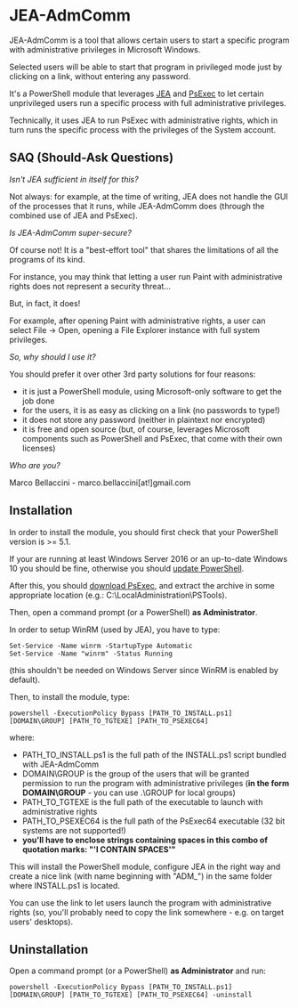 # JEA-AdmComm
JEA-AdmComm is a tool that allows certain users to start a specific program with administrative privileges in Microsoft Windows.

Selected users will be able to start that program in privileged mode just by clicking on a link, without entering any password.

It's a PowerShell module that leverages [JEA](https://docs.microsoft.com/en-us/powershell/jea/overview) and [PsExec](https://docs.microsoft.com/en-us/sysinternals/downloads/psexec) to let certain unprivileged users run a specific process with full administrative privileges.

Technically, it uses JEA to run PsExec with administrative rights, which in turn runs the specific process with the privileges of the System account.

## SAQ (Should-Ask Questions)
*Isn't JEA sufficient in itself for this?*

Not always: for example, at the time of writing, JEA does not handle the GUI of the processes that it runs, while JEA-AdmComm does (through the combined use of JEA and PsExec).

*Is JEA-AdmComm super-secure?*

Of course not! It is a "best-effort tool" that shares the limitations of all the programs of its kind.

For instance, you may think that letting a user run Paint with administrative rights does not represent a security threat...

But, in fact, it does!

For example, after opening Paint with administrative rights, a user can select File -> Open, opening a File Explorer instance with full system privileges.

*So, why should I use it?*

You should prefer it over other 3rd party solutions for four reasons:
- it is just a PowerShell module, using Microsoft-only software to get the job done
- for the users, it is as easy as clicking on a link (no passwords to type!)
- it does not store any password (neither in plaintext nor encrypted)
- it is free and open source (but, of course, leverages Microsoft components such as PowerShell and PsExec, that come with their own licenses)

*Who are you?*

Marco Bellaccini - marco.bellaccini[at!]gmail.com

## Installation
In order to install the module, you should first check that your PowerShell version is >= 5.1.

If your are running at least Windows Server 2016 or an up-to-date Windows 10 you should be fine, otherwise you should [update PowerShell](https://docs.microsoft.com/en-us/powershell/scripting/setup/installing-windows-powershell?view=powershell-6#upgrading-existing-windows-powershell).

After this, you should [download PsExec](https://docs.microsoft.com/en-us/sysinternals/downloads/psexec), and extract the archive in some appropriate location (e.g.: C:\LocalAdministration\PSTools).

Then, open a command prompt (or a PowerShell) **as Administrator**.

In order to setup WinRM (used by JEA), you have to type:

```
Set-Service -Name winrm -StartupType Automatic
Set-Service -Name "winrm" -Status Running
```

(this shouldn't be needed on Windows Server since WinRM is enabled by default).

Then, to install the module, type:

```
powershell -ExecutionPolicy Bypass [PATH_TO_INSTALL.ps1] [DOMAIN\GROUP] [PATH_TO_TGTEXE] [PATH_TO_PSEXEC64]
```

where:
- PATH_TO_INSTALL.ps1 is the full path of the INSTALL.ps1 script bundled with JEA-AdmComm
- DOMAIN\GROUP is the group of the users that will be granted permission to run the program with administrative privileges (**in the form DOMAIN\GROUP** - you can use .\GROUP for local groups)
- PATH_TO_TGTEXE is the full path of the executable to launch with administrative rights
- PATH_TO_PSEXEC64 is the full path of the PsExec64 executable (32 bit systems are not supported!)
- **you'll have to enclose strings containing spaces in this combo of quotation marks: "'I CONTAIN SPACES'"**

This will install the PowerShell module, configure JEA in the right way and create a nice link (with name beginning with "ADM_") in the same folder where INSTALL.ps1 is located.

You can use the link to let users launch the program with administrative rights (so, you'll probably need to copy the link somewhere - e.g. on target users' desktops).

## Uninstallation
Open a command prompt (or a PowerShell) **as Administrator** and run:

```
powershell -ExecutionPolicy Bypass [PATH_TO_INSTALL.ps1] [DOMAIN\GROUP] [PATH_TO_TGTEXE] [PATH_TO_PSEXEC64] -uninstall
```

